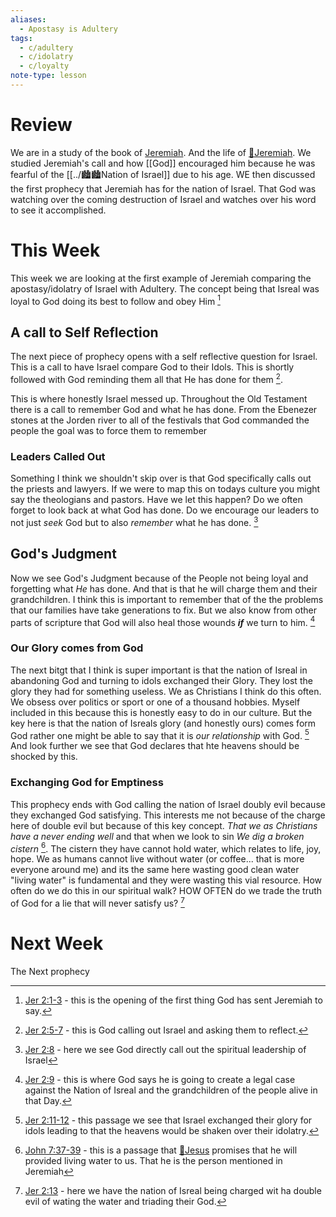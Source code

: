 ```yaml
---
aliases:
  - Apostasy is Adultery
tags:
  - c/adultery
  - c/idolatry
  - c/loyalty
note-type: lesson
---
```

# Review
We are in a study of the book of [Jeremiah](../30-Spiritual/BIBLE_CSB_MD/Jeremiah/Jeremiah%7CJeremiah.md).  And the life of [🧑Jeremiah](%F0%9F%A7%91Jeremiah.md). We studied Jeremiah's call and how [[God]] encouraged him because he was fearful of the [[../🏙️🏙️Nation of Israel]] due to his age. WE then discussed the first prophecy that Jeremiah has for the nation of Israel. That God was watching over the coming destruction of Israel and watches over his word to see it accomplished.

# This Week
This week we are looking at the first example of Jeremiah comparing the apostasy/idolatry of Israel with Adultery. The concept being that Isreal was loyal to God doing its best to follow and obey Him [^b1]

[^b1]: [Jer 2:1-3](Jer%202.md) - this is the opening of the first thing God has sent Jeremiah to say.

## A call to Self Reflection
The next piece of prophecy opens with a self reflective question for Israel. This is a call to have Israel compare God to their Idols. This is shortly followed with God reminding them all that He has done for them [^b2].

This is where honestly Israel messed up. Throughout the Old Testament there is a call to remember God and what he has done. From the Ebenezer stones at the Jorden river to all of the festivals that God commanded the people the goal was to force them to remember

[^b2]: [Jer 2:5-7](Jer%202.md) - this is God calling out Israel and asking them to reflect.

### Leaders Called Out
Something I think we shouldn't skip over is that God specifically calls out the priests and lawyers. If we were to map this on todays culture you might say the theologians and pastors. Have we let this happen? Do we often forget to look back at what God has done. Do we encourage our leaders to not just *seek* God but to also *remember* what he has done. [^b3]

[^b3]: [Jer 2:8](Jer%202.md) - here we see God directly call out the spiritual leadership of Israel 

## God's Judgment
Now we see God's Judgment because of the People not being loyal and forgetting what *He* has done. And that is that he will charge them and their grandchildren. I think this is important to remember that of the the problems that our families have take generations to fix. But we also know from other parts of scripture that God will also heal those wounds ***if*** we turn to him. [^b4]

[^b4]: [Jer 2:9](Jer%202.md) - this is where God says he is going to create a legal case against the Nation of Isreal and the grandchildren of the people alive in that Day.

### Our Glory comes from God
The next bitgt that I think is super important is that the nation of Isreal in abandoning God and turning to idols exchanged their Glory. They lost the glory they had for something useless. We as Christians I think do this often. We obsess over politics or sport or one of a thousand hobbies. Myself included in this because this is honestly easy to do in our culture. But the key here is that  the nation of Isreals glory (and honestly ours) comes form God rather one might be able to say that it is *our relationship* with God. [^b5] And look further we see that God declares that hte heavens should be shocked by this.

[^b5]: [Jer 2:11-12](Jer%202.md) - this passage we see that Israel exchanged their glory for idols leading to that the heavens would be shaken over their idolatry.

### Exchanging God for Emptiness
This prophecy ends  with God calling the nation of Israel doubly evil because they exchanged God satisfying. This interests me not because of the charge here of double evil but because of this key concept. *That we as Christians have a never ending well* and that when we look to sin *We dig a broken cistern* [^b6]. The cistern they have cannot hold water, which relates to life, joy, hope. We as humans cannot live without water (or coffee... that is more everyone around me) and its the same here wasting good clean water "living water" is fundamental and they were wasting this vial resource. How often do we do this in our spiritual walk? HOW OFTEN do we trade the truth of God for a lie that will never satisfy us? [^b7]


[^b6]: [John 7:37-39](John%207.md) - this is a passage that [👼Jesus](../30-Spiritual/33-Resources/33.10-People/%F0%9F%91%BCJesus%7C%F0%9F%91%BCJesus.md) promises that he will provided living water to us. That he is the person mentioned in Jeremiah
[^b7]: [Jer 2:13](Jer%202.md) - here we have the nation of Isreal being charged wit ha double evil of wating the water and triading their God.

# Next Week
The Next prophecy